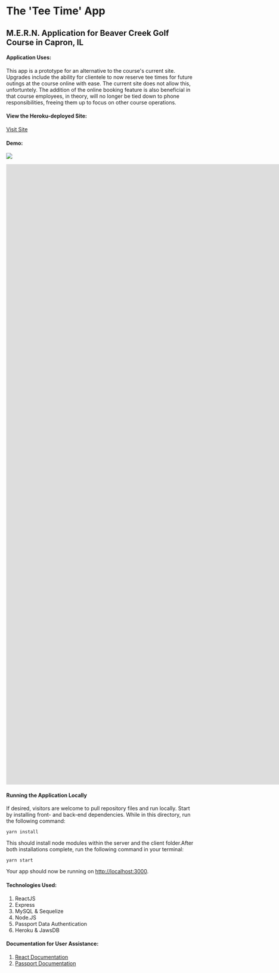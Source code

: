 # The 'Tee Time' App
## M.E.R.N. Application for Beaver Creek Golf Course in Capron, IL

#### Application Uses:
This app is a prototype for an alternative to the course's current site.  Upgrades include the ability for clientele to now reserve tee times for future outings at the course online with ease.  The current site does not allow this, unfortuntely.  The addition of the online booking feature is also beneficial in that course employees, in theory, will no longer be tied down to phone responsibilities, freeing them up to focus on other course operations.

#### View the Heroku-deployed Site:
[Visit Site](https://morning-coast-79159.herokuapp.com/)

#### Demo:
![](https://gfycat.com/ifr/SpicyEvilGourami)
<iframe src='https://gfycat.com/ifr/SpicyEvilGourami' frameborder='0' scrolling='no' width='3340' height='1664' allowfullscreen></iframe>

#### Running the Application Locally

If desired, visitors are welcome to pull repository files and run locally.  Start by installing front- and back-end dependencies. While in this directory, run the following command:
```
yarn install
```
This should install node modules within the server and the client folder.After both installations complete, run the following command in your terminal:
```
yarn start
```
Your app should now be running on <http://localhost:3000>. 

#### Technologies Used:
1.  ReactJS
2.  Express
3.  MySQL & Sequelize
4.  Node.JS
5.  Passport Data Authentication
6.  Heroku & JawsDB

#### Documentation for User Assistance:
1.  [React Documentation](https://reactjs.org/)
2.  [Passport Documentation](http://www.passportjs.org/docs/username-password/)


